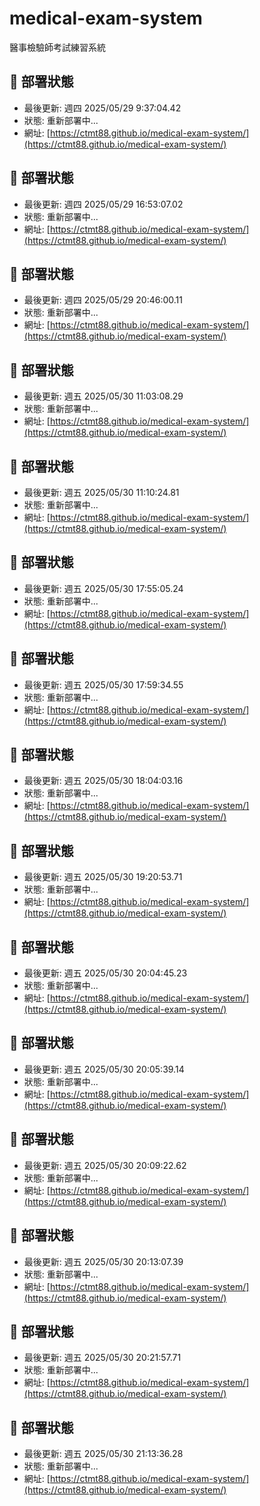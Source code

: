 # medical-exam-system
醫事檢驗師考試練習系統
 
## 🚀 部署狀態 
 
- 最後更新: 週四 2025/05/29  9:37:04.42 
- 狀態: 重新部署中... 
- 網址: [https://ctmt88.github.io/medical-exam-system/](https://ctmt88.github.io/medical-exam-system/) 
 
## 🚀 部署狀態 
 
- 最後更新: 週四 2025/05/29 16:53:07.02 
- 狀態: 重新部署中... 
- 網址: [https://ctmt88.github.io/medical-exam-system/](https://ctmt88.github.io/medical-exam-system/) 
 
## 🚀 部署狀態 
 
- 最後更新: 週四 2025/05/29 20:46:00.11 
- 狀態: 重新部署中... 
- 網址: [https://ctmt88.github.io/medical-exam-system/](https://ctmt88.github.io/medical-exam-system/) 
 
## 🚀 部署狀態 
 
- 最後更新: 週五 2025/05/30 11:03:08.29 
- 狀態: 重新部署中... 
- 網址: [https://ctmt88.github.io/medical-exam-system/](https://ctmt88.github.io/medical-exam-system/) 
 
## 🚀 部署狀態 
 
- 最後更新: 週五 2025/05/30 11:10:24.81 
- 狀態: 重新部署中... 
- 網址: [https://ctmt88.github.io/medical-exam-system/](https://ctmt88.github.io/medical-exam-system/) 
 
## 🚀 部署狀態 
 
- 最後更新: 週五 2025/05/30 17:55:05.24 
- 狀態: 重新部署中... 
- 網址: [https://ctmt88.github.io/medical-exam-system/](https://ctmt88.github.io/medical-exam-system/) 
 
## 🚀 部署狀態 
 
- 最後更新: 週五 2025/05/30 17:59:34.55 
- 狀態: 重新部署中... 
- 網址: [https://ctmt88.github.io/medical-exam-system/](https://ctmt88.github.io/medical-exam-system/) 
 
## 🚀 部署狀態 
 
- 最後更新: 週五 2025/05/30 18:04:03.16 
- 狀態: 重新部署中... 
- 網址: [https://ctmt88.github.io/medical-exam-system/](https://ctmt88.github.io/medical-exam-system/) 
 
## 🚀 部署狀態 
- 最後更新: 週五 2025/05/30 19:20:53.71 
- 狀態: 重新部署中... 
- 網址: [https://ctmt88.github.io/medical-exam-system/](https://ctmt88.github.io/medical-exam-system/) 
 
## 🚀 部署狀態 
- 最後更新: 週五 2025/05/30 20:04:45.23 
- 狀態: 重新部署中... 
- 網址: [https://ctmt88.github.io/medical-exam-system/](https://ctmt88.github.io/medical-exam-system/) 
 
## 🚀 部署狀態 
- 最後更新: 週五 2025/05/30 20:05:39.14 
- 狀態: 重新部署中... 
- 網址: [https://ctmt88.github.io/medical-exam-system/](https://ctmt88.github.io/medical-exam-system/) 
 
## 🚀 部署狀態 
- 最後更新: 週五 2025/05/30 20:09:22.62 
- 狀態: 重新部署中... 
- 網址: [https://ctmt88.github.io/medical-exam-system/](https://ctmt88.github.io/medical-exam-system/) 
 
## 🚀 部署狀態 
- 最後更新: 週五 2025/05/30 20:13:07.39 
- 狀態: 重新部署中... 
- 網址: [https://ctmt88.github.io/medical-exam-system/](https://ctmt88.github.io/medical-exam-system/) 
 
## 🚀 部署狀態 
- 最後更新: 週五 2025/05/30 20:21:57.71 
- 狀態: 重新部署中... 
- 網址: [https://ctmt88.github.io/medical-exam-system/](https://ctmt88.github.io/medical-exam-system/) 
 
## 🚀 部署狀態 
- 最後更新: 週五 2025/05/30 21:13:36.28 
- 狀態: 重新部署中... 
- 網址: [https://ctmt88.github.io/medical-exam-system/](https://ctmt88.github.io/medical-exam-system/) 
